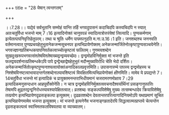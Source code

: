 +++
title = "28 येषान् त्वन्तगतम्"

+++
  
  
।।7.28।। यद्येवं सर्वभूतानि सम्मोहं यान्ति तर्हि भगवदुपासनं कदाचिदपि
कस्यचिदपि न स्यात् अतःचतुर्विधा भजन्ते माम् 7।16 इत्यादिनोक्तं
चानुपपन्नं स्यादित्यत्रोत्तरंयेषां त्वित्यादि। पुण्यकर्मणाम्
इत्येतत्पापनिवृत्तिहेतुपरम्। तथा च श्रुतिः धर्मेण पापमपनुदति म.ना.उ.16।1
इति। जनशब्दश्च जननवति वर्तमानत्वात् पुण्यप्रचयहेतुभूतानेकजन्मसूचनपर
इत्यभिप्रायेणोक्तम् अनेकजन्मार्जितेनोत्कृष्टपुण्यसञ्चयेनेति।
भगवज्ज्ञानप्रतिबन्धकपापनिवर्तकत्वाच्चोत्कृष्टत्वं फलितम्। गुणमयशब्देन
सुखदुःखरूपभगवत्संश्लेषविश्लेषाख्यद्वन्द्वव्यवच्छेदः। द्वन्द्वमोहविनिर्मुक्ता
मां भजन्ते इति फलद्वयदर्शनात्प्रतिबन्धकेऽपि पापे
द्वन्द्वेच्छाद्वेषहेतुभूतं मदौन्मुख्यविरोधि चेति भेदो दर्शितः।
अनेकजन्मार्जितोत्कृष्टपुण्यनाश्यत्वायोक्तंअनादिकालप्रवृत्तमिति।
उपासनारम्भे पापस्य द्वन्द्वमोहस्य च
निश्शेषविनष्टत्वाभावादन्तर्गतशब्देनाल्पावशिष्टत्वं
विवक्षितमित्यभिप्रायेणोक्तं क्षीणमिति। मामेव ये प्रपद्यन्ते 7।14चतुर्विधा
भजन्ते मां इत्यादिकं च प्रायुक्तमनन्तराभिधीयमानं चजरामरणमोक्षाय 7।29
इत्यादिकमनुसन्दधान आहपूर्वोक्तेनेति। न चात्र
द्वन्द्वमोहविनिर्मुक्तत्ववचनादैश्वर्यार्थिनां प्रसङ्गानुपपत्तिः तेषामपि
क्षुद्रतरद्वन्द्वनिरोधस्यावश्यापेक्षितत्वात्। व्रतशब्दः सङ्कल्पविशेषेषु
मुख्यः तत्सम्बन्धादेव क्रियाविशेषेषु तत्प्रयोग इत्यभिप्रायेणदृढसङ्कल्पा
इत्युक्तम्। दृढव्रतशब्देन देवतान्तरपरित्यागादिनियमोऽपि यथाप्रमाणं सूचित
इत्यभिप्रायेणमामेव भजन्त इत्युक्तम्। मां भजन्ते इत्यनेनैव
भजनाङ्गव्रतादेरपि सिद्धत्वात्मत्प्राप्तये चेत्यन्तेन दृढसङ्कल्पत्वं
स्वाभिमतफलविषयतया वा व्याख्यातम्।  
  
